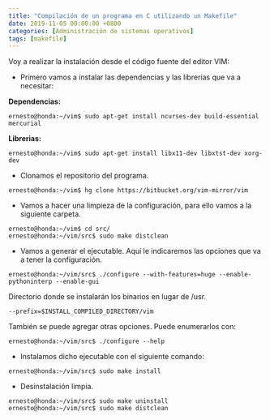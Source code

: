```yaml
---
title: "Compilación de un programa en C utilizando un Makefile"
date: 2019-11-05 00:00:00 +0800
categories: [Administración de sistemas operativos]
tags: [makefile]
---
```


Voy a realizar la instalación desde el código fuente del editor VIM:

- Primero vamos a instalar las dependencias y las librerías que va a necesitar:

**Dependencias:**

    ernesto@honda:~/vim$ sudo apt-get install ncurses-dev build-essential mercurial

**Librerias:**

    ernesto@honda:~/vim$ sudo apt-get install libx11-dev libxtst-dev xorg-dev

- Clonamos el repositorio del programa.

`ernesto@honda:~/vim$ hg clone https://bitbucket.org/vim-mirror/vim`

- Vamos a hacer una limpieza de la configuración, para ello vamos a la siguiente carpeta.

```
ernesto@honda:~/vim$ cd src/
ernesto@honda:~/vim/src$ sudo make distclean 
```

- Vamos a generar el ejecutable. Aquí le indicaremos las opciones que va a tener la configuración.

`ernesto@honda:~/vim/src$ ./configure --with-features=huge --enable-pythoninterp --enable-gui`

Directorio donde se instalarán los binarios en lugar de /usr.

    --prefix=$INSTALL_COMPILED_DIRECTORY/vim

También se puede agregar otras opciones. Puede enumerarlos con:

    ernesto@honda:~/vim/src$ ./configure --help

- Instalamos dicho ejecutable con el siguiente comando:

```
ernesto@honda:~/vim/src$ sudo make install
```

- Desinstalación limpia.

```
ernesto@honda:~/vim/src$ sudo make uninstall
ernesto@honda:~/vim/src$ sudo make distclean 
```

